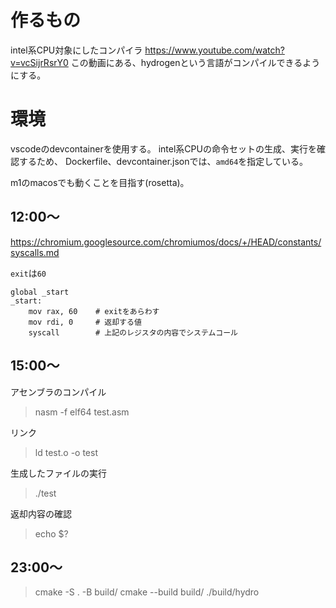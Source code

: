 # 作るもの
intel系CPU対象にしたコンパイラ
https://www.youtube.com/watch?v=vcSijrRsrY0
この動画にある、hydrogenという言語がコンパイルできるようにする。

# 環境
vscodeのdevcontainerを使用する。
intel系CPUの命令セットの生成、実行を確認するため、
Dockerfile、devcontainer.jsonでは、`amd64`を指定している。

m1のmacosでも動くことを目指す(rosetta)。

## 12:00〜
https://chromium.googlesource.com/chromiumos/docs/+/HEAD/constants/syscalls.md

`exit`は`60`

```assembly
global _start
_start:
    mov rax, 60    # exitをあらわす
    mov rdi, 0     # 返却する値
    syscall        # 上記のレジスタの内容でシステムコール
```

## 15:00〜

アセンブラのコンパイル
> nasm -f elf64 test.asm

リンク
> ld test.o -o test

生成したファイルの実行
> ./test

返却内容の確認
> echo $?

## 23:00〜　
> cmake -S . -B build/
> cmake --build build/
> ./build/hydro
